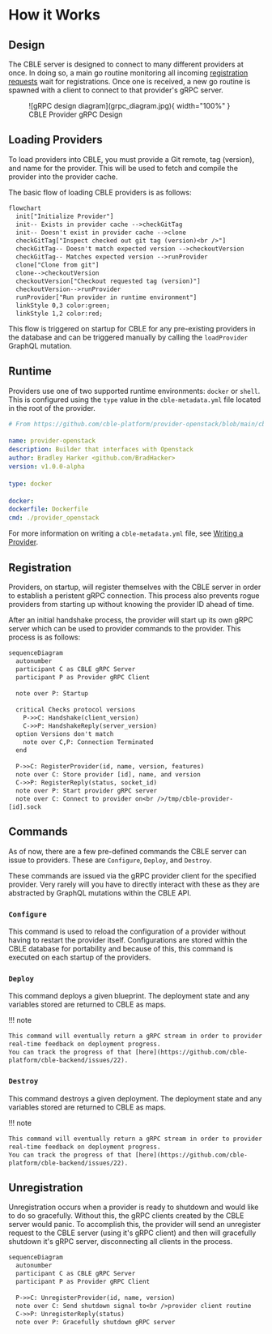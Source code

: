 # How it Works

## Design

The CBLE server is designed to connect to many different providers at once. In doing so, a main go routine monitoring all
incoming [registration requests](#registration) wait for registrations. Once one is received, a new go routine is spawned
with a client to connect to that provider's gRPC server.

<figure markdown>
  ![gRPC design diagram](grpc_diagram.jpg){ width="100%" }
  <figcaption>CBLE Provider gRPC Design</figcaption>
</figure>

## Loading Providers

To load providers into CBLE, you must provide a Git remote, tag (version), and name for the provider. This will be used
to fetch and compile the provider into the provider cache.

The basic flow of loading CBLE providers is as follows:

```mermaid
flowchart
  init["Initialize Provider"]
  init-- Exists in provider cache -->checkGitTag
  init-- Doesn't exist in provider cache -->clone
  checkGitTag["Inspect checked out git tag (version)<br />"]
  checkGitTag-- Doesn't match expected version -->checkoutVersion
  checkGitTag-- Matches expected version -->runProvider
  clone["Clone from git"]
  clone-->checkoutVersion
  checkoutVersion["Checkout requested tag (version)"]
  checkoutVersion-->runProvider
  runProvider["Run provider in runtime environment"]
  linkStyle 0,3 color:green;
  linkStyle 1,2 color:red;
```

This flow is triggered on startup for CBLE for any pre-existing providers in the database and can be triggered manually
by calling the `loadProvider` GraphQL mutation.

## Runtime

Providers use one of two supported runtime environments: `docker` or `shell`. This is configured using the `type` value
in the `cble-metadata.yml` file located in the root of the provider.

```yaml title="Example of cble-metadata.yml from provider-openstack"
# From https://github.com/cble-platform/provider-openstack/blob/main/cble-metadata.yml

name: provider-openstack
description: Builder that interfaces with Openstack
author: Bradley Harker <github.com/BradHacker>
version: v1.0.0-alpha

type: docker

docker:
dockerfile: Dockerfile
cmd: ./provider_openstack
```

For more information on writing a `cble-metadata.yml` file, see [Writing a Provider](./writing-a-provider.md#metadata).

## Registration

Providers, on startup, will register themselves with the CBLE server in order to establish a peristent gRPC connection.
This process also prevents rogue providers from starting up without knowing the provider ID ahead of time.

After an initial handshake process, the provider will start up its own gRPC server which can be used to provider commands
to the provider. This process is as follows:

```mermaid
sequenceDiagram
  autonumber
  participant C as CBLE gRPC Server
  participant P as Provider gRPC Client

  note over P: Startup

  critical Checks protocol versions
    P->>C: Handshake(client_version)
    C->>P: HandshakeReply(server_version)
  option Versions don't match
    note over C,P: Connection Terminated
  end

  P->>C: RegisterProvider(id, name, version, features)
  note over C: Store provider [id], name, and version
  C->>P: RegisterReply(status, socket_id)
  note over P: Start provider gRPC server
  note over C: Connect to provider on<br />/tmp/cble-provider-[id].sock
```

## Commands

As of now, there are a few pre-defined commands the CBLE server can issue to providers. These are `Configure`, `Deploy`,
and `Destroy`.

These commands are issued via the gRPC provider client for the specified provider. Very rarely will you have to directly
interact with these as they are abstracted by GraphQL mutations within the CBLE API.

### `Configure`

This command is used to reload the configuration of a provider without having to restart the provider itself.
Configurations are stored within the CBLE database for portability and because of this, this command is executed on each
startup of the providers.

### `Deploy`

This command deploys a given blueprint. The deployment state and any variables stored are returned to CBLE as maps.

!!! note

    This command will eventually return a gRPC stream in order to provider real-time feedback on deployment progress.
    You can track the progress of that [here](https://github.com/cble-platform/cble-backend/issues/22).

### `Destroy`

This command destroys a given deployment. The deployment state and any variables stored are returned to CBLE as maps.

!!! note

    This command will eventually return a gRPC stream in order to provider real-time feedback on deployment progress.
    You can track the progress of that [here](https://github.com/cble-platform/cble-backend/issues/22).

## Unregistration

Unregistration occurs when a provider is ready to shutdown and would like to do so gracefully. Without this, the gRPC
clients created by the CBLE server would panic. To accomplish this, the provider will send an unregister request to the
CBLE server (using it's gRPC client) and then will gracefully shutdown it's gRPC server, disconnecting all clients in
the process.

```mermaid
sequenceDiagram
  autonumber
  participant C as CBLE gRPC Server
  participant P as Provider gRPC Client

  P->>C: UnregisterProvider(id, name, version)
  note over C: Send shutdown signal to<br />provider client routine
  C->>P: UnregisterReply(status)
  note over P: Gracefully shutdown gRPC server
```
